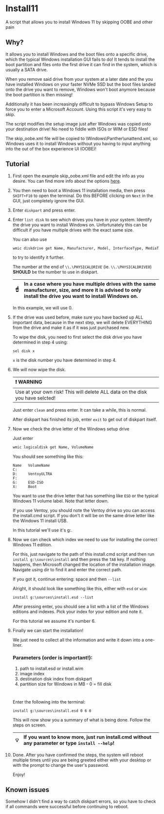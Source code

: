 # Install11
A script that allows you to install Windows 11 by skipping OOBE and other pain

## Why?
It allows you to install Windows and the boot files onto a specific drive, which the typical Windows installation GUI fails to do! It tends to install the boot partition and files onto the first drive it can find in the system, which is usually a SATA drive.

When you remove said drive from your system at a later date and the you have installed Windows on your faster NVMe SSD but the boot files landed onto the drive you want to remove, Windows won't boot anymore because the boot partition is then missing!

Additionally it has been increasingly difficult to bypass Windows Setup to force you to enter a Microsoft Account. Using this script it's very easy to skip.

The script modifies the setup image just after Windows was copied onto your destination drive! No need to fiddle with ISOs or WIM or ESD files!

The skip_oobe.xml file will be copied to \Windows\Panther\unattend.xml, so Windows uses it to install Windows without you having to input anything into the out of the box experience UI (OOBE)!

## Tutorial
1. First open the example skip_oobe.xml file and edit the info as you desire.
You can find more info about the options [here](https://www.tenforums.com/tutorials/131765-apply-unattended-answer-file-windows-10-install-media.html).

2. You then need to boot a Windows 11 installation media, then press `SHIFT+F10` to open the terminal. Do this BEFORE clicking on `Next` in the GUI, just completely ignore the GUI.

3. Enter `diskpart` and press enter.

4. Enter `list disk` to see which drives you have in your system. Identify the drive you want to install Windows on. Unfortunately this can be difficult if you have multiple drives with the exact same size.

    You can also use
    ```cmd
    wmic diskdrive get Name, Manufacturer, Model, InterfaceType, MediaType, SerialNumber /format:list
    ```
    to try to identify it further.

    The number at the end of `\\.\PHYSICALDRIVE` (ie. `\\.\PHYSICALDRIVE0`) **SHOULD** be the number to use in diskpart.

    | :point_up:    | In a case where you have multiple drives with the same manufacturer, size, and more it is advised to only install the drive you want to install Windows on. |
    |---------------|:-------------------------|

    In this example, we will use 0.

5. If the drive was used before, make sure you have backed up ALL important data, because in the next step, we will delete EVERYTHING from the drive and make it as if it was just purchased new.

    To wipe the disk, you need to first select the disk drive you have determined in step 4 using:

    ```
    sel disk x
    ```

    `x` is the disk number you have determined in step 4.

6. We will now wipe the disk. 

    | :exclamation: WARNING      |
    |:---------------------------|
    | Use at your own risk! This will delete ALL data on the disk you have selcted!  |

    Just enter `clean` and press enter. It can take a while, this is normal.

    After diskpart has finished its job, enter `exit` to get out of diskpart itself.

7. Now we check the drive letter of the Windows setup drive

    Just enter
    ```cmd
    wmic logicaldisk get Name, VolumeName
    ```

    You should see something like this:

    ```
    Name   VolumeName
    C:
    D:     VentoyULTRA
    F:
    G:     ESD-ISO
    X:     Boot
    ```

    You want to use the drive letter that has something like `ESD` or the typical Windows 11 volume label. Note that letter down.

    If you use Ventoy, you should note the Ventoy drive so you can access the install.cmd script. If you don't it will be on the same drive letter like the Windows 11 install USB.

    In this tutorial we'll use it's g:.

8. Now we can check which index we need to use for installing the correct Windows 11 edition.

    For this, just navigate to the path of this install.cmd script and then run
    `install g:\sources\install` and then press the `TAB` key. If nothing happens, then Microsoft changed the location of the installation image. Navigate using dir to find it and enter the correct path.

    If you got it, continue entering: space and then `--list`

    Alright, it should  look like something like this, either with `esd` or `wim`:

    ```
    install g:\sources\install.esd --list
    ```

    After pressing enter, you should see a list with a list of the Windows editions and indexes.
    Pick your index for your edition and note it.

    For this tutorial we assume it's number 6.

9. Finally we can start the installation!

    We just need to collect all the information and write it down into a one-liner.

    ### Parameters (order is important!):
    1. path to install.esd or install.wim
    2. image index
    3. destination disk index from diskpart
    4. partition size for Windows in MB - 0 = fill disk

    ` `

    Enter the following into the terminal:

    ```
    install g:\sources\install.esd 0 6 0
    ```

    This will now show you a summary of what is being done. Follow the steps on screen.

    | :bulb:        | If you want to know more, just run install.cmd without any parameter or type `install --help`! |
    |---------------|:------------------------|

10. Done. After you have confirmed the steps, the system will reboot multiple times until you are being greeted either with your desktop or with the prompt to change the user's password.

    Enjoy!

## Known issues
Somehow I didn't find a way to catch diskpart errors, so you have to check if all commands were successful before continuing to reboot.